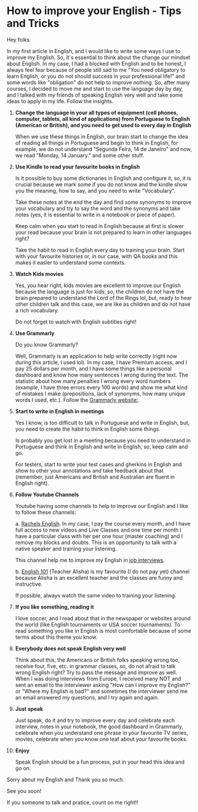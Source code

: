 # How to improve your English - Tips and Tricks

Hey folks.

In my first article in English, and I would like to write some ways I use to improve my English.
So, it´s essential to think about the change our mindset about English. In my case, I had a blocked with English and to be honest, I always feel fear because of people still sad to me "You need obligatory to learn English, or you do not should success in your professional life!" and some words like "obligation" do not help to improve nothing.
So, after many courses, I decided to move me and start to use the language day by day, and I talked with my friends of speaking English very well and take some ideas to apply in my life. Follow the insights.

1. **Change the language in your all types of equipment (cell phones, computer, tablets, all kind of applications)  from Portuguese to English (American or British), and you need to get used to every day in English**

	When we use these things in English, our brain start to change the idea of reading all things in Portuguese and begin to think in English, for example, we do not understand "Segunda Feira, 14 de Janeiro" and now, we read "Monday, 14 January." and some other stuff.

2. **Use Kindle to read your favourite books in English**

	Is it possible to buy some dictionaries in English and configure it, so, it is crucial because we mark some if you do not know and the kindle show you the meaning, how to say, and you need to write "Vocabulary". 
  
	Take these notes at the end the day and find some synonyms to improve your vocabulary and try to say the word and the synonyms and take notes (yes, it is essential to write in a notebook or piece of paper).
  
	Keep calm when you start to read in English because at first is slower your read because your brain is not prepared to learn in other languages right?
  
	Take the habit to read in English every day to training your brain. Start with your favourite histories or, in our case, with QA books and this makes it easier to understand some contexts.

3. **Watch Kids movies** 

	Yes, you hear right, kids movies are excellent to improve our English because the language is just for kids, so, the children do not have the brain prepared to understand the Lord of the Rings lol, but, ready to hear other children talk and this case, we are like as children and do not have a rich vocabulary.
  
	Do not forget to watch with English subtitles right!

4. **Use Grammarly**

	Do you know Grammarly? 
  
    Well, Grammarly is an application to help write correctly (right now during this article, I used lol). In my case, I have Premium access, and I pay 25 dollars per month, and I have some things like a personal dashboard and know how many sentences I wrong during the text. The statistic about how many penalties I wrong every word numbers (example, I have three errors every 100 words) and show me what kind of mistakes I make (prepositions, lack of synonyms,  how many unique words I used, etc.). Follow the  [Grammarly website:](https://www.grammarly.com/about).

5. **Start to write in English in meetings**

	Yes I know, is too difficult to talk in Portuguese and write in English, but, you need to create the habit to think in English some things.

	Is probably you get lost in a meeting because you need to understand in Portuguese and think in English and write in English, so, keep calm and go.

	For testers, start to write your test cases and gherkins in English and show to other your annotations and take feedback about that (remember, just Americans and British and Australian are fluent in English right). 

6. **Follow Youtube Channels**

	Youtube having some channels to help to improve our English and I like to follow these channels:

	a. [Rachels English](https://www.youtube.com/user/rachelsenglish). In my case, I pay the course every month, and I have full access to new videos and Live Classes and one time per month I have a particular class with her per one hour (master coaching) and I remove my blocks and doubts. This is an opportunity to talk with a native speaker and training your listening.

	This channel help me to improve my English in [job interviews](https://www.youtube.com/watch?v=yBtMwyQFXwA&list=PLrqHrGoMJdTTAUF6xjlAtW27NYxtYzNu7).

	b. [English 101](https://www.youtube.com/user/ENGLISHCLASS101) (Teacher Alisha) is my favourite (I do not pay yet) channel because Alisha is an excellent teacher and the classes are funny and instructive. 

	If possible, always watch the same video to training your listening. 

7. **If you like something, reading it**

	I love soccer, and I read about that in the newspaper or websites around the world (like English tournaments or USA soccer tournaments). To read something you like in English is most comfortable because of some terms about this theme you know.

8. **Everybody does not speak English very well**

	Think about this, the Americans or British folks speaking wrong too, receive four, five, etc. in grammar classes, so, do not afraid to talk wrong English right? Try to pass the message and improve as well.
	When I was doing interviews from Europe, I received many NOT and sent an email to the interviewer asking "How can I improve my English?" or "Where my English is bad?" and sometimes the interviewer send me an email answered my questions, and I try again and again.

9. **Just speak**

	Just speak, do it and try to improve every day and celebrate each interview, notes in your notebook, the good dashboard in Grammarly, celebrate when you understand one phrase in your favourite TV series, movies, celebrate when you know one leaf about your favourite books. 

10. **Enjoy**

	Speak English should be a fun process, put in your head this idea and go on.


Sorry about my English and Thank you so much.

See you soon!

If you someone to talk and pratice, count on me right!!